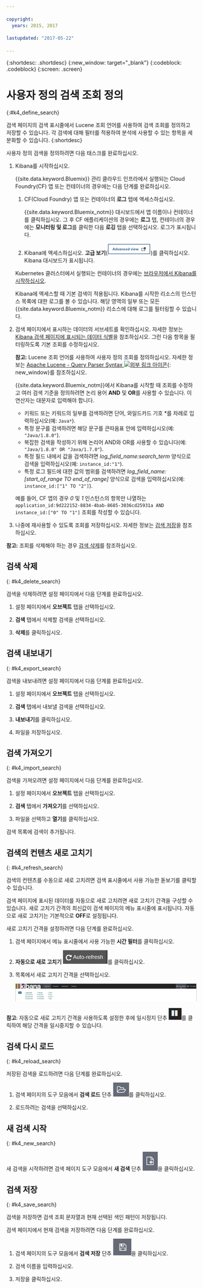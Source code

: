 ```yaml
---

copyright:
  years: 2015, 2017

lastupdated: "2017-05-22"

---
```



{:shortdesc: .shortdesc}
{:new_window: target="_blank"}
{:codeblock: .codeblock}
{:screen: .screen}

# 사용자 정의 검색 조회 정의
{:#k4_define_search}

검색 페이지의 검색 표시줄에서 Lucene 조회 언어를 사용하여 검색 조회를 정의하고 저장할 수 있습니다. 각 검색에 대해 필터를 적용하여 분석에 사용할 수 있는 항목을 세분화할 수 있습니다.
{:shortdesc}

사용자 정의 검색을 정의하려면 다음 태스크를 완료하십시오.

1. Kibana를 시작하십시오. 

    {{site.data.keyword.Bluemix}} 관리 클라우드 인프라에서 실행되는 Cloud Foundry(CF) 앱 또는 컨테이너의 경우에는 다음 단계를 완료하십시오. 
    
    1. CF(Cloud Foundry) 앱 또는 컨테이너의 **로그** 탭에 액세스하십시오. 

        {{site.data.keyword.Bluemix_notm}} 대시보드에서 앱 이름이나 컨테이너를 클릭하십시오. 그 후 CF 애플리케이션의 경우에는 **로그** 탭, 컨테이너의 경우에는 **모니터링 및 로그**를 클릭한 다음 **로깅** 탭을 선택하십시오. 로그가 표시됩니다.

    2. Kibana에 액세스하십시오. **고급 보기**(![고급 보기 링크](images/logging_advanced_view.jpg "고급 보기 링크"))를 클릭하십시오. Kibana 대시보드가 표시됩니다.
    
    Kubernetes 클러스터에서 실행되는 컨테이너의 경우에는 [브라우저에서 Kibana를 시작하십시오](k4_launch.html#launch_Kibana_from_browser).  
    
    Kibana에 액세스할 때 기본 검색이 적용됩니다. Kibana를 시작한 리소스의 인스턴스 목록에 대한 로그를 볼 수 있습니다. 해당 영역의 일부 또는 모든 {{site.data.keyword.Bluemix_notm}} 리소스에 대해 로그를 필터링할 수 있습니다.

2. 검색 페이지에서 표시하는 데이터의 서브세트를 확인하십시오. 자세한 정보는 [Kibana 검색 페이지에 표시되는 데이터 식별](logging_kibana_analize_logs_interactively.html#k4_identify_data)을 참조하십시오. 그런 다음 항목을 필터링하도록 기본 조회를 수정하십시오.

    **참고:** Lucene 조회 언어를 사용하여 사용자 정의 조회를 정의하십시오. 자세한 정보는 [Apache Lucene - Query Parser Syntax ![외부 링크 아이콘](../../../icons/launch-glyph.svg "외부 링크 아이콘")](https://lucene.apache.org/core/2_9_4/queryparsersyntax.html){: new_window}를 참조하십시오.
    
    {{site.data.keyword.Bluemix_notm}}에서 Kibana를 시작할 때 조회를 수정하고 여러 검색 기준을 정의하려면 논리 용어 **AND** 및 **OR**를 사용할 수 있습니다. 이 연산자는 대문자로 입력해야 합니다.    
    
    * 키워드 또는 키워드의 일부를 검색하려면 단어, 와일드카드 기호 \*를 차례로 입력하십시오(예: `Java*`). 
    * 특정 문구를 검색하려면 해당 문구를 큰따옴표 안에 입력하십시오(예: `"Java/1.8.0"`).
    * 복잡한 검색을 작성하기 위해 논리어 AND와 OR를 사용할 수 있습니다(예: `"Java/1.8.0" OR "Java/1.7.0"`).
    * 특정 필드 내에서 값을 검색하려면 *log_field_name:search_term* 양식으로 검색을 입력하십시오(예: `instance_id:"1"`).
    * 특정 로그 필드에 대한 값의 범위를 검색하려면 *log_field_name:[start_of_range TO end_of_range]* 양식으로 검색을 입력하십시오(예: `instance_id:["1" TO "2"]`).

     예를 들어, CF 앱의 경우 *0* 및 *1* 인스턴스의 항목만 나열하는 `application_id:9d222152-8834-4bab-8685-3036cd25931a AND instance_id:["0" TO "1"]` 조회를 작성할 수 있습니다. 

3. 나중에 재사용할 수 있도록 조회를 저장하십시오. 자세한 정보는 [검색 저장](logging_kibana_filtering_logs.html#k4_save_search)을 참조하십시오. 

**참고:** 조회를 삭제해야 하는 경우 [검색 삭제](logging_kibana_filtering_logs.html#k4_delete_search)를 참조하십시오.



## 검색 삭제
{: #k4_delete_search}

검색을 삭제하려면 설정 페이지에서 다음 단계를 완료하십시오.

1. 설정 페이지에서 **오브젝트** 탭을 선택하십시오.

2. **검색** 탭에서 삭제할 검색을 선택하십시오.

3. **삭제**를 클릭하십시오.


## 검색 내보내기
{: #k4_export_search}

검색을 내보내려면 설정 페이지에서 다음 단계를 완료하십시오.

1. 설정 페이지에서 **오브젝트** 탭을 선택하십시오.

2. **검색** 탭에서 내보낼 검색을 선택하십시오.

3. **내보내기**를 클릭하십시오.

4. 파일을 저장하십시오.

 
## 검색 가져오기
{: #k4_import_search}

검색을 가져오려면 설정 페이지에서 다음 단계를 완료하십시오.

1. 설정 페이지에서 **오브젝트** 탭을 선택하십시오.

2. **검색** 탭에서 **가져오기**를 선택하십시오.

3. 파일을 선택하고 **열기**를 클릭하십시오.

검색 목록에 검색이 추가됩니다.

## 검색의 컨텐츠 새로 고치기
{: #k4_refresh_search}

검색의 컨텐츠를 수동으로 새로 고치려면 검색 표시줄에서 사용 가능한 돋보기를 클릭할 수 있습니다. 

검색 페이지에 표시된 데이터를 자동으로 새로 고치려면 새로 고치기 간격을 구성할 수 있습니다. 새로 고치기 간격의 최신값이 검색 페이지의 메뉴 표시줄에 표시됩니다. 자동으로 새로 고치기는 기본적으로 **OFF**로 설정됩니다.

새로 고치기 간격을 설정하려면 다음 단계를 완료하십시오.

1. 검색 페이지에서 메뉴 표시줄에서 사용 가능한 **시간 필터**를 클릭하십시오.

2. **자동으로 새로 고치기** ![자동으로 새로 고치기](images/k4_auto_refresh_icon.jpg "자동으로 새로 고치기")를 클릭하십시오.

3. 목록에서 새로 고치기 간격을 선택하십시오. 

    ![새로 고치기 간격 옵션](images/k4_change_autorefresh.jpg "새로 고치기 간격 옵션")


**참고**: 자동으로 새로 고치기 간격을 사용하도록 설정한 후에 일시정지 단추 ![일시정지](images/k4_auto_refresh_pause_icon.jpg "일시정지")를 클릭하여 해당 간격을 일시중지할 수 있습니다.


## 검색 다시 로드
{: #k4_reload_search}

저장된 검색을 로드하려면 다음 단계를 완료하십시오.

1. 검색 페이지의 도구 모음에서 **검색 로드** 단추 ![검색 로드](images/k4_load_icon.jpg "검색 로드")를 클릭하십시오.

2. 로드하려는 검색을 선택하십시오. 

## 새 검색 시작
{: #k4_new_search}

새 검색을 시작하려면 검색 페이지 도구 모음에서 **새 검색** 단추 ![새 검색](images/k4_new_search_icon.jpg "새 검색")을 클릭하십시오.

## 검색 저장 
{: #k4_save_search}

검색을 저장하면 검색 조회 문자열과 현재 선택된 색인 패턴이 저장됩니다.

검색 페이지에서 현재 검색을 저장하려면 다음 단계를 완료하십시오.

1. 검색 페이지의 도구 모음에서 **검색 저장** 단추 ![검색 저장](images/k4_save_search_icon.jpg "검색 저장")을 클릭하십시오.

2. 검색 이름을 입력하십시오.

3. 저장을 클릭하십시오. 
